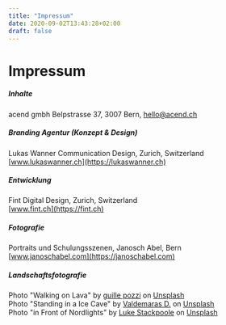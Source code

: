 ```yaml
---
title: "Impressum"
date: 2020-09-02T13:43:28+02:00
draft: false
---
```




# Impressum

  
##### Inhalte

acend gmbh Belpstrasse 37, 3007 Bern, hello@acend.ch<br/> 


##### Branding Agentur (Konzept & Design)

Lukas Wanner Communication Design, Zurich, Switzerland  
[www.lukaswanner.ch](https://lukaswanner.ch)<br/> 

    

##### Entwicklung

Fint Digital Design, Zurich, Switzerland  
[www.fint.ch](https://fint.ch)<br/> 

    

##### Fotografie

Portraits und Schulungsszenen, Janosch Abel, Bern
[www.janoschabel.com](https://janoschabel.com)<br/>      


##### Landschaftsfotografie
Photo "Walking on Lava" by [guille pozzi](https://unsplash.com/@guillepozzi?utm_source=unsplash&amp;utm_medium=referral&amp;utm_content=creditCopyText) on [Unsplash](https://unsplash.com/s/photos/lava-hiking?utm_source=unsplash&amp;utm_medium=referral&amp;utm_content=creditCopyText)      
Photo "Standing in a Ice Cave" by [Valdemaras D.](https://unsplash.com/@deko_lt?utm_source=unsplash&amp;utm_medium=referral&amp;utm_content=creditCopyText) on  [Unsplash](https://unsplash.com/@deko_lt?utm_source=unsplash&amp;utm_medium=referral&amp;utm_content=creditCopyText)       
Photo "in Front of Nordlights" by [Luke Stackpoole](https://unsplash.com/@withluke?utm_source=unsplash&amp;utm_medium=referral&amp;utm_content=creditCopyText) on  [Unsplash](https://unsplash.com/@withluke?utm_source=unsplash&amp;utm_medium=referral&amp;utm_content=creditCopyText)
